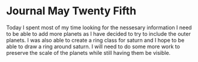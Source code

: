 Journal May Twenty Fifth
====

Today I spent most of my time looking for the nessesary information I need to be able to add more planets as
I have decided to try to include the outer planets. I was also able to create a ring class for saturn and I hope
to be able to draw a ring around saturn. I will need to do some more work to preserve the scale of the planets 
while still having them be visible.
